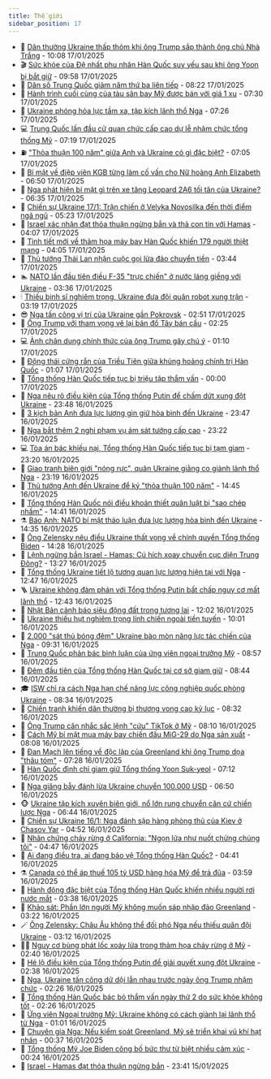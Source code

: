 ```yaml
---
title: Thế giới
sidebar_position: 17
---
```


<!-- dantri-the-gioi:START -->
- 🌋 [Dân thường Ukraine thấp thỏm khi ông Trump sắp thành ông chủ Nhà Trắng](https://dantri.com.vn/the-gioi/dan-thuong-ukraine-thap-thom-khi-ong-trump-sap-thanh-ong-chu-nha-trang-20250117162637381.htm) - 10:08 17/01/2025
- 🎬 [Sức khỏe của Đệ nhất phu nhân Hàn Quốc suy yếu sau khi ông Yoon bị bắt giữ](https://dantri.com.vn/the-gioi/suc-khoe-cua-de-nhat-phu-nhan-han-quoc-suy-yeu-sau-khi-ong-yoon-bi-bat-giu-20250117153412921.htm) - 09:58 17/01/2025
- 🧰 [Dân số Trung Quốc giảm năm thứ ba liên tiếp](https://dantri.com.vn/the-gioi/dan-so-trung-quoc-giam-nam-thu-ba-lien-tiep-20250117151606850.htm) - 08:22 17/01/2025
- 🌋 [Hành trình cuối cùng của tàu sân bay Mỹ được bán với giá 1 xu](https://dantri.com.vn/the-gioi/hanh-trinh-cuoi-cung-cua-tau-san-bay-my-duoc-ban-voi-gia-1-xu-20250117141232587.htm) - 07:30 17/01/2025
- 🗽 [Ukraine phóng hỏa lực tầm xa, tập kích lãnh thổ Nga](https://dantri.com.vn/the-gioi/ukraine-phong-hoa-luc-tam-xa-tap-kich-lanh-tho-nga-20250117141718587.htm) - 07:26 17/01/2025
- 💻 [Trung Quốc lần đầu cử quan chức cấp cao dự lễ nhậm chức tổng thống Mỹ](https://dantri.com.vn/the-gioi/trung-quoc-lan-dau-cu-quan-chuc-cap-cao-du-le-nham-chuc-tong-thong-my-20250117135536508.htm) - 07:19 17/01/2025
- ⛽️ [&quot;Thỏa thuận 100 năm&quot; giữa Anh và Ukraine có gì đặc biệt?](https://dantri.com.vn/the-gioi/thoa-thuan-100-nam-giua-anh-va-ukraine-co-gi-dac-biet-20250117122032363.htm) - 07:05 17/01/2025
- 🤩 [Bí mật về điệp viên KGB từng làm cố vấn cho Nữ hoàng Anh Elizabeth](https://dantri.com.vn/the-gioi/bi-mat-ve-diep-vien-kgb-tung-lam-co-van-cho-nu-hoang-anh-elizabeth-20250114111339653.htm) - 06:50 17/01/2025
- 🧐 [Nga phát hiện bí mật gì trên xe tăng Leopard 2A6 tối tân của Ukraine?](https://dantri.com.vn/the-gioi/nga-phat-hien-bi-mat-gi-tren-xe-tang-leopard-2a6-toi-tan-cua-ukraine-20250116154204193.htm) - 06:35 17/01/2025
- 🎊 [Chiến sự Ukraine 17/1: Trận chiến ở Velyka Novosilka đến thời điểm ngã ngũ](https://dantri.com.vn/the-gioi/chien-su-ukraine-171-tran-chien-o-velyka-novosilka-den-thoi-diem-nga-ngu-20250117120447792.htm) - 05:23 17/01/2025
- 📝 [Israel xác nhận đạt thỏa thuận ngừng bắn và thả con tin với Hamas](https://dantri.com.vn/the-gioi/israel-xac-nhan-dat-thoa-thuan-ngung-ban-va-tha-con-tin-voi-hamas-20250117110329520.htm) - 04:07 17/01/2025
- 🤡 [Tình tiết mới về thảm họa máy bay Hàn Quốc khiến 179 người thiệt mạng](https://dantri.com.vn/the-gioi/tinh-tiet-moi-ve-tham-hoa-may-bay-han-quoc-khien-179-nguoi-thiet-mang-20250117110026080.htm) - 04:05 17/01/2025
- 🥷 [Thủ tướng Thái Lan nhận cuộc gọi lừa đảo chuyển tiền](https://dantri.com.vn/the-gioi/thu-tuong-thai-lan-nhan-cuoc-goi-lua-dao-chuyen-tien-20250117104054712.htm) - 03:44 17/01/2025
- 🏊 [NATO lần đầu tiên điều F-35 &quot;trực chiến&quot; ở nước láng giềng với Ukraine](https://dantri.com.vn/the-gioi/nato-lan-dau-tien-dieu-f-35-truc-chien-o-nuoc-lang-gieng-voi-ukraine-20250117082349944.htm) - 03:36 17/01/2025
- 🕯 [Thiếu binh sĩ nghiêm trọng, Ukraine đưa đội quân robot xung trận](https://dantri.com.vn/the-gioi/thieu-binh-si-nghiem-trong-ukraine-dua-doi-quan-robot-xung-tran-20250117101434983.htm) - 03:19 17/01/2025
- 😎 [Nga tấn công vị trí của Ukraine gần Pokrovsk](https://dantri.com.vn/the-gioi/nga-tan-cong-vi-tri-cua-ukraine-gan-pokrovsk-20250117092545632.htm) - 02:51 17/01/2025
- 🌈 [Ông Trump với tham vọng vẽ lại bản đồ Tây bán cầu](https://dantri.com.vn/the-gioi/ong-trump-voi-tham-vong-ve-lai-ban-do-tay-ban-cau-20250112213810966.htm) - 02:25 17/01/2025
- 💻 [Ảnh chân dung chính thức của ông Trump gây chú ý](https://dantri.com.vn/the-gioi/anh-chan-dung-chinh-thuc-cua-ong-trump-gay-chu-y-20250117073950410.htm) - 01:10 17/01/2025
- 🤖 [Động thái cứng rắn của Triều Tiên giữa khủng hoảng chính trị Hàn Quốc](https://dantri.com.vn/the-gioi/dong-thai-cung-ran-cua-trieu-tien-giua-khung-hoang-chinh-tri-han-quoc-20250117075538508.htm) - 01:07 17/01/2025
- 🦏 [Tổng thống Hàn Quốc tiếp tục bị triệu tập thẩm vấn](https://dantri.com.vn/the-gioi/tong-thong-han-quoc-tiep-tuc-bi-trieu-tap-tham-van-20250117065512115.htm) - 00:00 17/01/2025
- 🌁 [Nga nêu rõ điều kiện của Tổng thống Putin để chấm dứt xung đột Ukraine](https://dantri.com.vn/the-gioi/nga-neu-ro-dieu-kien-cua-tong-thong-putin-de-cham-dut-xung-dot-ukraine-20250117063909696.htm) - 23:48 16/01/2025
- 🐘 [3 kịch bản Anh đưa lực lượng gìn giữ hòa bình đến Ukraine](https://dantri.com.vn/the-gioi/3-kich-ban-anh-dua-luc-luong-gin-giu-hoa-binh-den-ukraine-20250117062806181.htm) - 23:47 16/01/2025
- 🥷 [Nga bắt thêm 2 nghi phạm vụ ám sát tướng cấp cao](https://dantri.com.vn/the-gioi/nga-bat-them-2-nghi-pham-vu-am-sat-tuong-cap-cao-20250117055602250.htm) - 23:22 16/01/2025
- 💻 [Tòa án bác khiếu nại, Tổng thống Hàn Quốc tiếp tục bị tạm giam](https://dantri.com.vn/the-gioi/toa-an-bac-khieu-nai-tong-thong-han-quoc-tiep-tuc-bi-tam-giam-20250116234045332.htm) - 23:20 16/01/2025
- 🎡 [Giao tranh biên giới &quot;nóng rực&quot;, quân Ukraine giằng co giành lãnh thổ Nga](https://dantri.com.vn/the-gioi/giao-tranh-bien-gioi-nong-ruc-quan-ukraine-giang-co-gianh-lanh-tho-nga-20250117060736845.htm) - 23:19 16/01/2025
- 🧰 [Thủ tướng Anh đến Ukraine để ký &quot;thỏa thuận 100 năm&quot;](https://dantri.com.vn/the-gioi/thu-tuong-anh-den-ukraine-de-ky-thoa-thuan-100-nam-20250116164046265.htm) - 14:45 16/01/2025
- 🥸 [Tổng thống Hàn Quốc nói điều khoản thiết quân luật bị &quot;sao chép nhầm&quot;](https://dantri.com.vn/the-gioi/tong-thong-han-quoc-noi-dieu-khoan-thiet-quan-luat-bi-sao-chep-nham-20250116213332095.htm) - 14:41 16/01/2025
- ⚗️ [Báo Anh: NATO bí mật thảo luận đưa lực lượng hòa bình đến Ukraine](https://dantri.com.vn/the-gioi/bao-anh-nato-bi-mat-thao-luan-dua-luc-luong-hoa-binh-den-ukraine-20250116212502209.htm) - 14:35 16/01/2025
- 🌮 [Ông Zelensky nêu điều Ukraine thất vọng về chính quyền Tổng thống Biden](https://dantri.com.vn/the-gioi/ong-zelensky-neu-dieu-ukraine-that-vong-ve-chinh-quyen-tong-thong-biden-20250116211849153.htm) - 14:28 16/01/2025
- 🎃 [Lệnh ngừng bắn Israel - Hamas: Cú hích xoay chuyển cục diện Trung Đông?](https://dantri.com.vn/the-gioi/lenh-ngung-ban-israel-hamas-cu-hich-xoay-chuyen-cuc-dien-trung-dong-20250116115704856.htm) - 13:27 16/01/2025
- 💫 [Tổng thống Ukraine tiết lộ tương quan lực lượng hiện tại với Nga](https://dantri.com.vn/the-gioi/tong-thong-ukraine-tiet-lo-tuong-quan-luc-luong-hien-tai-voi-nga-20250116184842876.htm) - 12:47 16/01/2025
- 🪜 [Ukraine không đàm phán với Tổng thống Putin bất chấp nguy cơ mất lãnh thổ](https://dantri.com.vn/the-gioi/ukraine-khong-dam-phan-voi-tong-thong-putin-bat-chap-nguy-co-mat-lanh-tho-20250116080537368.htm) - 12:43 16/01/2025
- 🌋 [Nhật Bản cảnh báo siêu động đất trong tương lai](https://dantri.com.vn/the-gioi/nhat-ban-canh-bao-sieu-dong-dat-trong-tuong-lai-20250116181333044.htm) - 12:02 16/01/2025
- 🦏 [Ukraine thiếu hụt nghiêm trọng lính chiến ngoài tiền tuyến](https://dantri.com.vn/the-gioi/ukraine-thieu-hut-nghiem-trong-linh-chien-ngoai-tien-tuyen-20250116124327817.htm) - 10:01 16/01/2025
- 👀 [2.000 &quot;sát thủ bóng đêm&quot; Ukraine bào mòn năng lực tác chiến của Nga](https://dantri.com.vn/the-gioi/2000-sat-thu-bong-dem-ukraine-bao-mon-nang-luc-tac-chien-cua-nga-20250116150531452.htm) - 09:31 16/01/2025
- 🧰 [Trung Quốc phản bác bình luận của ứng viên ngoại trưởng Mỹ](https://dantri.com.vn/the-gioi/trung-quoc-phan-bac-binh-luan-cua-ung-vien-ngoai-truong-my-20250116153813898.htm) - 08:57 16/01/2025
- 🚀 [Đêm đầu tiên của Tổng thống Hàn Quốc tại cơ sở giam giữ](https://dantri.com.vn/the-gioi/dem-dau-tien-cua-tong-thong-han-quoc-tai-co-so-giam-giu-20250116153329333.htm) - 08:44 16/01/2025
- 🎓 [ISW chỉ ra cách Nga hạn chế năng lực công nghiệp quốc phòng Ukraine](https://dantri.com.vn/the-gioi/isw-chi-ra-cach-nga-han-che-nang-luc-cong-nghiep-quoc-phong-ukraine-20250116144448578.htm) - 08:34 16/01/2025
- 🥸 [Chiến tranh khiến dân thường bị thương vong cao kỷ lục](https://dantri.com.vn/the-gioi/chien-tranh-khien-dan-thuong-bi-thuong-vong-cao-ky-luc-20250116145459657.htm) - 08:32 16/01/2025
- 🦅 [Ông Trump cân nhắc sắc lệnh &quot;cứu&quot; TikTok ở Mỹ](https://dantri.com.vn/the-gioi/ong-trump-can-nhac-sac-lenh-cuu-tiktok-o-my-20250116150813224.htm) - 08:10 16/01/2025
- 🤭 [Cách Mỹ bí mật mua máy bay chiến đấu MiG-29 do Nga sản xuất](https://dantri.com.vn/the-gioi/cach-my-bi-mat-mua-may-bay-chien-dau-mig-29-do-nga-san-xuat-20250116135808321.htm) - 08:08 16/01/2025
- 🤖 [Đan Mạch lên tiếng về độc lập của Greenland khi ông Trump dọa &quot;thâu tóm&quot;](https://dantri.com.vn/the-gioi/dan-mach-len-tieng-ve-doc-lap-cua-greenland-khi-ong-trump-doa-thau-tom-20250116123400805.htm) - 07:28 16/01/2025
- 🐲 [Hàn Quốc đình chỉ giam giữ Tổng thống Yoon Suk-yeol](https://dantri.com.vn/the-gioi/han-quoc-dinh-chi-giam-giu-tong-thong-yoon-suk-yeol-20250116140946105.htm) - 07:12 16/01/2025
- 🫣 [Nga giăng bẫy đánh lừa Ukraine chuyển 100.000 USD](https://dantri.com.vn/the-gioi/nga-giang-bay-danh-lua-ukraine-chuyen-100000-usd-20250116115632454.htm) - 06:50 16/01/2025
- 🐵 [Ukraine tập kích xuyên biên giới, nổ lớn rung chuyển căn cứ chiến lược Nga](https://dantri.com.vn/the-gioi/ukraine-tap-kich-xuyen-bien-gioi-no-lon-rung-chuyen-can-cu-chien-luoc-nga-20250116125818798.htm) - 06:44 16/01/2025
- 🫶 [Chiến sự Ukraine 16/1: Nga đánh sập hàng phòng thủ của Kiev ở Chasov Yar](https://dantri.com.vn/the-gioi/chien-su-ukraine-161-nga-danh-sap-hang-phong-thu-cua-kiev-o-chasov-yar-20250116113747577.htm) - 04:52 16/01/2025
- 💃 [Nhân chứng cháy rừng ở California: &quot;Ngọn lửa như nuốt chửng chúng tôi&quot;](https://dantri.com.vn/the-gioi/nhan-chung-chay-rung-o-california-ngon-lua-nhu-nuot-chung-chung-toi-20250116113747737.htm) - 04:47 16/01/2025
- 💫 [Ai đang điều tra, ai đang bảo vệ Tổng thống Hàn Quốc?](https://dantri.com.vn/the-gioi/ai-dang-dieu-tra-ai-dang-bao-ve-tong-thong-han-quoc-20250115153421024.htm) - 04:41 16/01/2025
- ⚗️ [Canada có thể áp thuế 105 tỷ USD hàng hóa Mỹ để trả đũa](https://dantri.com.vn/the-gioi/canada-co-the-ap-thue-105-ty-usd-hang-hoa-my-de-tra-dua-20250116103810807.htm) - 03:59 16/01/2025
- 🥷 [Hành động đặc biệt của Tổng thống Hàn Quốc khiến nhiều người rơi nước mắt](https://dantri.com.vn/the-gioi/hanh-dong-dac-biet-cua-tong-thong-han-quoc-khien-nhieu-nguoi-roi-nuoc-mat-20250116101835967.htm) - 03:38 16/01/2025
- 🥸 [Khảo sát: Phần lớn người Mỹ không muốn sáp nhập đảo Greenland](https://dantri.com.vn/the-gioi/khao-sat-phan-lon-nguoi-my-khong-muon-sap-nhap-dao-greenland-20250116100631896.htm) - 03:22 16/01/2025
- 🪄 [Ông Zelensky: Châu Âu không thể đối phó Nga nếu thiếu quân đội Ukraine](https://dantri.com.vn/the-gioi/ong-zelensky-chau-au-khong-the-doi-pho-nga-neu-thieu-quan-doi-ukraine-20250116094853882.htm) - 03:12 16/01/2025
- 🧑‍💻 [Nguy cơ bùng phát lốc xoáy lửa trong thảm họa cháy rừng ở Mỹ](https://dantri.com.vn/the-gioi/nguy-co-bung-phat-loc-xoay-lua-trong-tham-hoa-chay-rung-o-my-20250116084235088.htm) - 02:40 16/01/2025
- 🤭 [Hé lộ điều kiện của Tổng thống Putin để giải quyết xung đột Ukraine](https://dantri.com.vn/the-gioi/he-lo-dieu-kien-cua-tong-thong-putin-de-giai-quyet-xung-dot-ukraine-20250116072406912.htm) - 02:38 16/01/2025
- 🗽 [Nga, Ukraine tấn công dữ dội lẫn nhau trước ngày ông Trump nhậm chức](https://dantri.com.vn/the-gioi/nga-ukraine-tan-cong-du-doi-lan-nhau-truoc-ngay-ong-trump-nham-chuc-20250116080329464.htm) - 02:26 16/01/2025
- 🤖 [Tổng thống Hàn Quốc bác bỏ thẩm vấn ngày thứ 2 do sức khỏe không tốt](https://dantri.com.vn/the-gioi/tong-thong-han-quoc-bac-bo-tham-van-ngay-thu-2-do-suc-khoe-khong-tot-20250116082411992.htm) - 02:26 16/01/2025
- 🌈 [Ứng viên Ngoại trưởng Mỹ: Ukraine không có cách giành lại lãnh thổ từ Nga](https://dantri.com.vn/the-gioi/ung-vien-ngoai-truong-my-ukraine-khong-co-cach-gianh-lai-lanh-tho-tu-nga-20250116072827568.htm) - 01:01 16/01/2025
- 🤩 [Chuyên gia Nga: Nếu kiểm soát Greenland, Mỹ sẽ triển khai vũ khí hạt nhân](https://dantri.com.vn/the-gioi/chuyen-gia-nga-neu-kiem-soat-greenland-my-se-trien-khai-vu-khi-hat-nhan-20250115062733008.htm) - 00:37 16/01/2025
- 🤗 [Tổng thống Mỹ Joe Biden công bố bức thư từ biệt nhiều cảm xúc](https://dantri.com.vn/the-gioi/tong-thong-my-joe-biden-cong-bo-buc-thu-tu-biet-nhieu-cam-xuc-20250116070814223.htm) - 00:24 16/01/2025
- 🙉 [Israel - Hamas đạt thỏa thuận ngừng bắn](https://dantri.com.vn/the-gioi/israel-hamas-dat-thoa-thuan-ngung-ban-20250116062916854.htm) - 23:41 15/01/2025<!-- dantri-the-gioi:END -->
